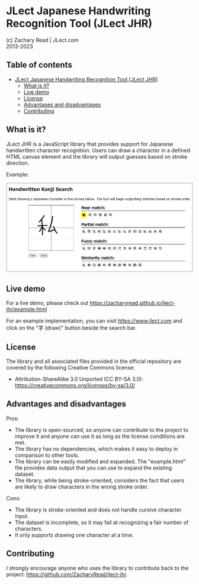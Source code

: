 # JLect Japanese Handwriting Recognition Tool (JLect JHR)

(c) Zachary Read | JLect.com  
2013-2023

## Table of contents

- [JLect Japanese Handwriting Recognition Tool (JLect JHR)](#jlect-japanese-handwriting-recognition-tool-jlect-jhr)
  * [What is it?](#what-is-it)
  * [Live demo](#live-demo)
  * [License](#license)
  * [Advantages and disadvantages](#advantages-and-disadvantages)
  * [Contributing](#contributing)

## What is it?

JLect JHR is a JavaScript library that provides support for Japanese handwritten character recognition. Users can draw a character in a defined HTML canvas element and the library will output guesses based on stroke direction.

Example:

![Example of Japanese Handwriting Recognition Tool](jhr-example.png?raw=true "Example of Japanese Handwriting Recognition Tool")

## Live demo

For a live demo, please check out https://zacharyread.github.io/jlect-jhr/example.html

For an example implementation, you can visit https://www.jlect.com and click on the "字 (draw)" button beside the search bar.

## License

The library and all associated files provided in the official repository are covered by the following Creative Commons license:
* Attribution-ShareAlike 3.0 Unported (CC BY-SA 3.0): https://creativecommons.org/licenses/by-sa/3.0/

## Advantages and disadvantages

Pros:

* The library is open-sourced, so anyone can contribute to the project to improve it and anyone can use it as long as the license conditions are met.
* The library has no dependencies, which makes it easy to deploy in comparison to other tools.
* The library can be easily modified and expanded. The "example.html" file provides data output that you can use to expand the existing dataset.
* The library, while being stroke-oriented, considers the fact that users are likely to draw characters in the wrong stroke order.

Cons:

* The library is stroke-oriented and does not handle cursive character input.
* The dataset is incomplete, so it may fail at recognizing a fair number of characters.
* It only supports drawing one character at a time.

## Contributing

I strongly encourage anyone who uses the library to contribute back to the project: https://github.com/ZacharyRead/jlect-jhr.
